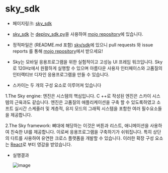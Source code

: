 # sky_sdk
- 페이지링크: [sky_sdk](https://github.com/domokit/sky_sdk)
	
- [sky_sdk](https://github.com/domokit/sky_sdk) 는  [deploy_sdk.py](https://github.com/domokit/mojo/blob/master/sky/tools/deploy_sdk.py)을 사용하여 [mojo repository](https://github.com/domokit/mojo)에 있습니다. 

- 정적파일은 (README.md 포함) [sky/sdk](https://github.com/domokit/mojo/tree/master/sky/sdk)에 있으니 pull requests 와 issue reports 를 통해 [mojo repository](https://github.com/domokit/mojo)에서 받으세요!

- Sky는 모바일 응용프로그램을 위한 실험적이고 고성능 UI 프레임 워크입니다. Sky로 120Hz에서 원활하게 실행할 수 있으며 아름다운 사용자 인터페이스와 고품질의 인터랙티브 디자인 응용프로그램을 만들 수 있습니다.

- 스카이는 두 개의 구성 요소로 이루어져 있습니다

1.The Sky engine: 엔진은 시스템의 핵심입니다. C ++로 작성된 엔진은 스카이 시스템의 근육과도 같습니다. 엔진은 고품질의 애플리케이션을 구축 할 수 있도록하였고 소프트 실시간 스케줄러 및 계층적, 유지 모드의 그래픽 시스템을 포함한 여러 필수요소들을 제공합니다. 

2.The Sky framework: 뼈대에 해당하는 이것은 버튼과 리스트, 애니메이션을 사용하여 친숙한 UI를 제공합니다. 이로써 응용프로그램을 구축하기가 쉬워집니다. 특히 상단의  다트를 사용하여 유연한 크로스 플랫폼을 개발할 수 있습니다. 이러한 확장 구성 요소는 [React](http://facebook.github.io/react/)로 부터 영감을 받았습니다. 

- 실행결과 

	![image](https://raw.githubusercontent.com/TeamSEGO/github-trend-kr/master/img/014-05_sky_sdk_1.png)
